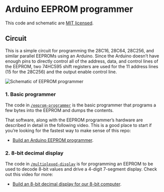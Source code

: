 # Arduino EEPROM programmer

This code and schematic are [MIT licensed](http://en.wikipedia.org/wiki/MIT_License).

## Circuit

This is a simple circuit for programming the 28C16, 28C64, 28C256, and similar parallel EEPROMs using an Arduino. Since the Arduino doesn’t have enough pins to directly control all of the address, data, and control lines of the EEPROM, two 74HC595 shift registers are used for the 11 address lines (15 for the 28C256) and the output enable control line.

![Schematic of EEPROM programmer](https://raw.githubusercontent.com/beneater/eeprom-programmer/master/schematic.png)

### 1. Basic programmer

The code in [`/eeprom-programmer`](/eeprom-programmer) is the basic programmer that programs a few bytes into the EEPROM and dumps the contents.

That software, along with the EEPROM programmer’s hardware are described in detail in the following video. This is a good place to start if you’re looking for the fastest way to make sense of this repo:
- [Build an Arduino EEPROM programmer](https://youtu.be/K88pgWhEb1M).

### 2. 8-bit decimal display

The code in [`/multiplexed-display`](/multiplexed-display) is for programming an EEPROM to be used to decode 8-bit values and drive a 4-digit 7-segment display. Check out this video for more:
- [Build an 8-bit decimal display for our 8-bit computer](https://youtu.be/dLh1n2dErzE).

